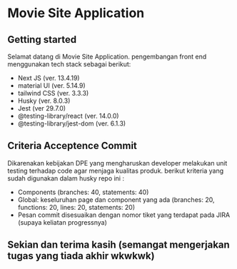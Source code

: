 # Movie Site Application


## Getting started

Selamat datang di Movie Site Application. pengembangan front end menggunakan tech stack sebagai berikut:

- Next JS (ver. 13.4.19)
- material UI (ver. 5.14.9)
- tailwind CSS (ver. 3.3.3)
- Husky (ver. 8.0.3)
- Jest (ver 29.7.0)
- @testing-library/react (ver. 14.0.0)
- @testing-library/jest-dom (ver. 6.1.3)

## Criteria Acceptence Commit

Dikarenakan kebijakan DPE yang mengharuskan developer melakukan unit testing terhadap code agar menjaga kualitas produk. berikut kriteria yang
sudah digunakan dalam husky repo ini : 

- Components (branches: 40, statements: 40)
- Global: keseluruhan page dan component yang ada (branches: 20, functions: 20, lines: 20, statements: 20)
- Pesan commit disesuaikan dengan nomor tiket yang terdapat pada JIRA (supaya keliatan progressnya)

## Sekian dan terima kasih (semangat mengerjakan tugas yang tiada akhir wkwkwk)
